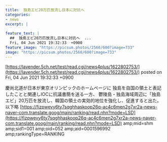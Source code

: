 ```yaml
---
title:  独島エビ20万匹放流し日本に対抗へ  
categories:
- news
excerpt: |
  
feature_text: |
  ##  独島エビ20万匹放流し日本に対抗へ  ...
  Fri, 04 Jun 2021 19:32:33  +0900
feature_image: "https://picsum.photos/2560/600?image=733"
image: "https://picsum.photos/2560/600?image=733"
---
```


[https://lavender.5ch.net/test/read.cgi/news4plus/1622802753/](https://lavender.5ch.net/test/read.cgi/news4plus/1622802753/)
posted on Fri, 04 Jun 2021 19:32:33  +0900

<!--more-->

慶尚北道が日本が東京オリンピックのホームページに 独島を自国の領土と表記したことと関連しIOCに抗議書簡を送る一方、 鬱陵島・独島海域周辺に「独島エビ」20万匹を放流し、韓国の領土の実効的地位を強化し、促進すると出た。 以下略 [https://fizpwevy6ty7sqghhaskoop26q-ac4c6men2g7xr2a-news-naver-com.translate.goog/main/ranking/read.nhn?mode=LSD](https://fizpwevy6ty7sqghhaskoop26q-ac4c6men2g7xr2a-news-naver-com.translate.goog/main/ranking/read.nhn?mode=LSD) amp;mid=shm amp;sid1=001 amp;oid=052 amp;aid=0001596992 amp;rankingType=RANKING
